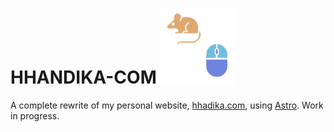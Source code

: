 # HHANDIKA-COM <img src="https://raw.githubusercontent.com/hhandika/hhandika-com/main/public/favicon-dark.svg" alt="Web logo" width="120">

A complete rewrite of my personal website, [hhadika.com](https://hhadika.com), using [Astro](https://astro.build). Work in progress.
